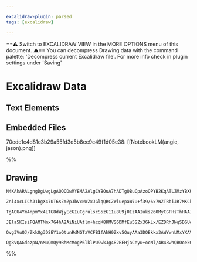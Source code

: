 ```yaml
---

excalidraw-plugin: parsed
tags: [excalidraw]

---
```

==⚠  Switch to EXCALIDRAW VIEW in the MORE OPTIONS menu of this document. ⚠== You can decompress Drawing data with the command palette: 'Decompress current Excalidraw file'. For more info check in plugin settings under 'Saving'


# Excalidraw Data

## Text Elements
## Embedded Files
70ede1c4d81c3b29a55fd3d5b8ec9c49f1d05e38: [[NotebookLM(angie, jason).png]]

%%
## Drawing
```compressed-json
N4KAkARALgngDgUwgLgAQQQDwMYEMA2AlgCYBOuA7hADTgQBuCpAzoQPYB2KqATLZMzYBXUtiRoIACyhQ4zZAHoFAc0JRJQgEYA6bGwC2CgF7N6hbEcK4OCtptbErHALRY8RMpWdx8Q1TdIEfARcZgRmBShcZQUebQBGAAYEmjoghH0EDihmbgBtcDBQMBKIEm4IACsAKQpSABY4AEEATlSSyFhECsJ9aKR+UsxuADYADm0eHhGAVhGeGcHIGG4A

Zni4xcLIChJ1bgX47UT6sZmZpJbVxNWZxJGlqQRCZWluepaW7U+f39/6x7WZTBbiJR7MKCkNgAawQAGE2Pg2KQKpDrMw4LhAtl2qVNLhsNDlFChBxiAikSiJGiOBisVkoLjIAAzQj4fAAZVgIIkkgJGkCTIgEKhsIA6ntJNx4uDITCEFyYDz0IIPEKSa8OOFcmgZdsIGxMdg1CtdYkwfqSWStcwdagOEJ2eCEAhiNwZh8AOwA/WMFjsLhoPi+pis

TgAOU4Ym4npmYx4LTG8dWjyEcGIuCgrulscS5zG11u8U9j0IzAAIuks260MyCGFHsThHAAJLEO15AC6j00wjJAFFgplsh3u/qiBxodwHU7x2xCdna/WEI9WcE2xVPYlXQh4th6sQxnvVpoE7hzsziKtiDNNGMENgWvuWsz4sQ8whVmMhcx3OJUAUHRgHqQHxNsY4dGUZJYBUuCJBAhQAL7gBBEC4HAcBcpm/7FJ0kgZP+EAZqQU6DAwhAIBQABCB

JEla5KIsiFQAMTMmx7G4hA2AiNiUAtlm+hcqK8KMVS6DMfEu5SZx3GkLx/EZDRhJNqSDGUqi5C0pivEyTxDIKfoABibKctyhGquUZGyfJAlCfKErEPsQZWXp2QGXZsKKsqwqIpZhRca5fECQASsImratKLlyfpAkAPJGia0rmlFNkZIZnBQIZuD6GypqoFspTWTFaUZRyhBGP+PAWoVgUGQAKlgUBNEQyiBugwTMoyKXFYJUSkE1clsBQ+G4DW9q

Ovg3VuQJ/Zkk0g3DSEY1oQtunRdNGTzVCFB1fAhH0Zxv5QuyAAa3DOEkkx3AWYwnLMxYXAVAjYMd+AAJrnVMXwLGRRhsAY3C4ZA9AEEIlVIVNQUZKFqk2naEAHWRxIkGVFUHNVkDI8QXIIHA7pI6QJAALJsMQCCzbgmjBGNdb4A2/lYxSTFoEDEBUYiy2kMo+IABQ8MW1C8ALQslqgyQzAAlEKwUIMojpYhUXO8zw1yCyrYK8KrYvaJLCElIhkMe

Qg8VQAGdozpN/nMuQmQy9BhMcMogP6lklPU9wkJg482BEHjaCeyu+ocNl/4B48whQBOoekGDEP+XYlQPjkHLB3AJNkxTVOLqgtP06UBKm4wdX/fgzuQV05npNgpucEK3EQgYu3dGgFuPEiC408uq5QoJVc121ueB5B+ChE11eEEXJfThNSHgAbdBruEgPIYhQA==
```
%%